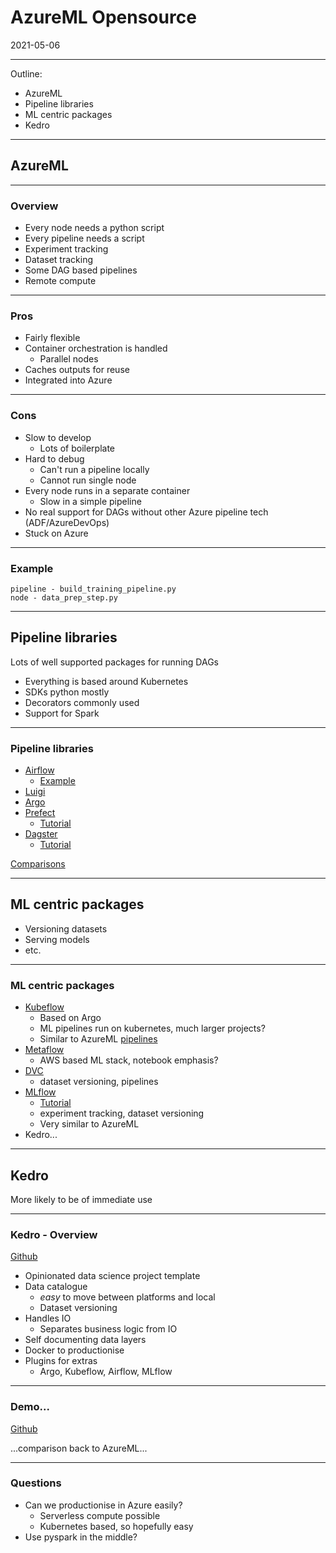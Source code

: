 # AzureML Opensource
2021-05-06

----
Outline:

* AzureML
* Pipeline libraries
* ML centric packages
* Kedro

---
## AzureML

----
### Overview

* Every node needs a python script
* Every pipeline needs a script
* Experiment tracking
* Dataset tracking
* Some DAG based pipelines
* Remote compute

----
### Pros
* Fairly flexible
* Container orchestration is handled
  * Parallel nodes
* Caches outputs for reuse
* Integrated into Azure

----
### Cons
* Slow to develop
  * Lots of boilerplate
* Hard to debug
  * Can't run a pipeline locally
  * Cannot run single node
* Every node runs in a separate container
  * Slow in a simple pipeline
* No real support for DAGs without other Azure pipeline tech (ADF/AzureDevOps)
* Stuck on Azure

----
### Example
```
pipeline - build_training_pipeline.py
node - data_prep_step.py
```

---
## Pipeline libraries

Lots of well supported packages for running DAGs

* Everything is based around Kubernetes
* SDKs python mostly
* Decorators commonly used
* Support for Spark

----
### Pipeline libraries

* [Airflow](https://airflow.apache.org)
  * [Example](https://airflow.apache.org/docs/apache-airflow/stable/tutorial.html)
* [Luigi](https://github.com/spotify/luigi)
* [Argo](https://github.com/argoproj/argo-workflows)
* [Prefect](https://github.com/prefecthq/prefect)
  * [Tutorial](https://docs.prefect.io/core/tutorial/02-etl-flow.html)
* [Dagster](https://github.com/dagster-io/dagster)
  * [Tutorial](https://docs.dagster.io/tutorial/intro-tutorial/connecting-solids)

[Comparisons](https://medium.com/@will_flwrs/python-data-engineering-tools-the-next-generation-354e00f2f060)

---
## ML centric packages

* Versioning datasets
* Serving models
* etc.

----
### ML centric packages

* [Kubeflow](https://www.kubeflow.org)
  * Based on Argo
  * ML pipelines run on kubernetes, much larger projects?
  * Similar to AzureML [pipelines](https://github.com/kubeflow/examples/tree/master/pipelines/azurepipeline/code)
* [Metaflow](https://github.com/Netflix/metaflow)
  * AWS based ML stack, notebook emphasis?
* [DVC](https://github.com/iterative/dvc)
  * dataset versioning, pipelines
* [MLflow](https://github.com/mlflow/mlflow)
  * [Tutorial](https://mlflow.org/docs/latest/tutorials-and-examples/tutorial.html)
  * experiment tracking, dataset versioning
  * Very similar to AzureML
* Kedro...

---
## Kedro

More likely to be of immediate use

----
### Kedro - Overview
[Github](https://github.com/quantumblacklabs/kedro)
* Opinionated data science project template
* Data catalogue
  * *easy* to move between platforms and local
  * Dataset versioning
* Handles IO
  * Separates business logic from IO
* Self documenting data layers
* Docker to productionise
* Plugins for extras
  * Argo, Kubeflow, Airflow, MLflow

----
### Demo...

[Github](https://github.com/stanton119/data-analysis/tree/master/NBA/nba-analysis)

...comparison back to AzureML...

----
### Questions

* Can we productionise in Azure easily?
  * Serverless compute possible
  * Kubernetes based, so hopefully easy
* Use pyspark in the middle?